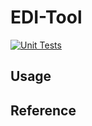 # EDI-Tool
[![Unit Tests](https://github.com/Maxomm/EDI_test/actions/workflows/EDI_test.yml/badge.svg?branch=main)](https://github.com/Maxomm/EDI_test/actions/workflows/EDI_test.yml)

## Usage

## Reference
